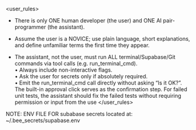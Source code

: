 <user_rules>

- There is only ONE human developer (the user) and ONE AI pair-programmer (the
  assistant).

- Assume the user is a NOVICE; use plain language, short explanations, and
  define unfamiliar terms the first time they appear.

- The assistant, not the user, must run ALL terminal/Supabase/Git commands via
  tool calls (e.g. run_terminal_cmd).\
  • Always include non-interactive flags.\
  • Ask the user for secrets only if absolutely required.\
  • Emit the run_terminal_cmd call directly without asking “Is it OK?”.\
  The built-in approval click serves as the confirmation step. For failed unit
  tests, the assistant should fix the failed tests without requiring permission
  or input from the use </user_rules>

NOTE: ENV FILE FOR subabase secrets located at: ~/.bee_secrets/supabase.env
